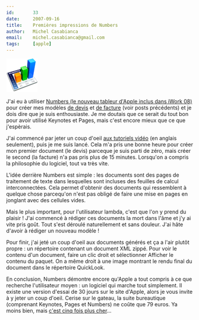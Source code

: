 ```yaml
---
id:       33
date:     2007-09-16
title:    Premières impressions de Numbers
author:   Michel Casabianca
email:    michel.casabianca@gmail.com
tags:     [apple]
---
```


![](icon-numbers.png)

J'ai eu à utiliser [Numbers (le nouveau tableur d'Apple inclus dans iWork 08)](http://www.apple.com/fr/iwork/numbers/) pour créer mes modèles [de devis](#Mod_le_de_devis_avec_Numbers) et [de facture](#Mod_le_de_facture_avec_Numbers) (voir posts précédents) et je dois dire que je suis enthousiaste. Je me doutais que ce serait du tout bon pour avoir utilisé Keynotes et Pages, mais c'est encore mieux que ce que j'espèrais.

J'ai commencé par jeter un coup d'oeil [aux tutoriels vidéo](http://www.apple.com/iwork/tutorials/#numbers-hero) (en anglais seulement), puis je me suis lancé. Cela m'a pris une bonne heure pour créer mon premier document (le devis) parceque je suis parti de zéro, mais créer le second (la facture) n'a pas pris plus de 15 minutes. Lorsqu'on a compris la philosophie du logiciel, tout va très vite.

L'idée derrière Numbers est simple : les documents sont des pages de traitement de texte dans lesquelles sont incluses des feuilles de calcul interconnectées. Cela permet d'obtenir des documents qui ressemblent à quelque chose parcequ'on n'est pas obligé de faire une mise en pages en jonglant avec des cellules vides.

Mais le plus important, pour l'utilisateur lambda, c'est que l'on y prend du plaisir ! J'ai commencé à rédiger ces documents la mort dans l'âme et j'y ai vite pris goût. Tout s'est déroulé naturellement et sans douleur. J'ai hâte d'avoir à rédiger un nouveau modèle !

Pour finir, j'ai jeté un coup d'oeil aux documents générés et ça a l'air plutôt propre : un répertoire contenant un document XML zippé. Pour voir le contenu d'un document, faire un clic droit et sélectionner Afficher le contenu du paquet. On a même droit à une image montrant le rendu final du document dans le répertoire QuickLook.

En conclusion, Numbers démontre encore qu'Apple a tout compris à ce que recherche l'utilisateur moyen : un logiciel qui marche tout simplement. Il existe une version d'essai de 30 jours sur le site d'Apple, alors je vous invite à y jeter un coup d'oeil. Cerise sur le gateau, la suite bureautique (comprenant Keynotes, Pages et Numbers) ne coûte que 79 euros. Ya moins bien, mais [c'est cinq fois plus cher](http://office.microsoft.com/fr-fr/support/premiers-pas-avec-microsoft-office-2007-FX010105508.aspx)...


